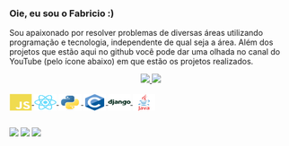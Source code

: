 ### Oie, eu sou o Fabricio :) 
Sou apaixonado por resolver problemas de diversas áreas utilizando programação e tecnologia, independente de qual seja a área. Além dos projetos que estão aqui no github você pode dar uma olhada no canal do YouTube (pelo ícone abaixo) em que estão os projetos realizados.

<div align="center">
  <a href="https://github.com/Fabricio2530">
  <img height="180em" src="https://github-readme-stats.vercel.app/api?username=Fabricio2530&show_icons=true&theme=dracula&include_all_commits=true&count_private=true"/>
  <img height="180em" src="https://github-readme-stats.vercel.app/api/top-langs/?username=Fabricio2530&layout=compact&langs_count=7&theme=dracula"/>
</div>
<div style="display: inline_block"><br>
  <img align="center" alt="Fabs-Js" height="30" width="40" src="https://raw.githubusercontent.com/devicons/devicon/master/icons/javascript/javascript-plain.svg">
  <img align="center" alt="Fabs-React" height="30" width="40" src="https://raw.githubusercontent.com/devicons/devicon/master/icons/react/react-original.svg">
  <img align="center" alt="Fabs-Python" height="30" width="40" src="https://raw.githubusercontent.com/devicons/devicon/master/icons/python/python-original.svg">
  <img align="center" alt="Fabs-Csharp" height="30" width="40" src="https://github.com/devicons/devicon/blob/master/icons/c/c-original.svg">
  <img align="center" alt="Fabs-Django" height="30" width="40" src="https://github.com/devicons/devicon/blob/master/icons/django/django-plain-wordmark.svg">
  <img align="center" alt="Fabs-Java" height="30" width="40" src="https://github.com/devicons/devicon/blob/master/icons/java/java-original-wordmark.svg">
</div>

  ##
  
<div> 
  <a href="https://www.youtube.com/channel/UCpgFpU-jBJpKMa5SYjFHysA" target="_blank"><img src="https://img.shields.io/badge/YouTube-FF0000?style=for-the-badge&logo=youtube&logoColor=white" target="_blank"></a>
  <a href = "mailto:fabricio.neri.ismart@gmail.com"><img src="https://img.shields.io/badge/-Gmail-%23333?style=for-the-badge&logo=gmail&logoColor=white" target="_blank"></a>
  <a href="https://www.linkedin.com/in/fabricio-neri/" target="_blank"><img src="https://img.shields.io/badge/-LinkedIn-%230077B5?style=for-the-badge&logo=linkedin&logoColor=white" target="_blank"></a> 
</div>
